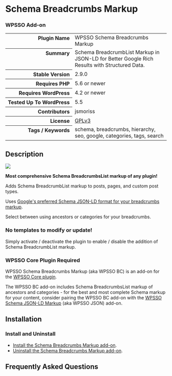 <h1>Schema Breadcrumbs Markup</h1><h3>WPSSO Add-on</h3>

<table>
<tr><th align="right" valign="top" nowrap>Plugin Name</th><td>WPSSO Schema Breadcrumbs Markup</td></tr>
<tr><th align="right" valign="top" nowrap>Summary</th><td>Schema BreadcrumbList Markup in JSON-LD for Better Google Rich Results with Structured Data.</td></tr>
<tr><th align="right" valign="top" nowrap>Stable Version</th><td>2.9.0</td></tr>
<tr><th align="right" valign="top" nowrap>Requires PHP</th><td>5.6 or newer</td></tr>
<tr><th align="right" valign="top" nowrap>Requires WordPress</th><td>4.2 or newer</td></tr>
<tr><th align="right" valign="top" nowrap>Tested Up To WordPress</th><td>5.5</td></tr>
<tr><th align="right" valign="top" nowrap>Contributors</th><td>jsmoriss</td></tr>
<tr><th align="right" valign="top" nowrap>License</th><td><a href="https://www.gnu.org/licenses/gpl.txt">GPLv3</a></td></tr>
<tr><th align="right" valign="top" nowrap>Tags / Keywords</th><td>schema, breadcrumbs, hierarchy, seo, google, categories, tags, search</td></tr>
</table>

<h2>Description</h2>

<p style="margin:0;"><img class="readme-icon" src="https://surniaulula.github.io/wpsso-breadcrumbs/assets/icon-256x256.png"></p>

<p><strong>Most comprehensive Schema BreadcrumbsList markup of any plugin!</strong></p>

<p>Adds Schema BreadcrumbList markup to posts, pages, and custom post types.</p>

<p>Uses <a href="https://developers.google.com/search/docs/data-types/breadcrumb">Google's preferred Schema JSON-LD format for your breadcrumbs markup</a>.</p>

<p>Select between using ancestors or categories for your breadcrumbs.</p>

<h3>No templates to modify or update!</h3>

<p>Simply activate / deactivate the plugin to enable / disable the addition of Schema BreadcrumbList markup.</p>

<h3>WPSSO Core Plugin Required</h3>

<p>WPSSO Schema Breadcrumbs Markup (aka WPSSO BC) is an add-on for the <a href="https://wordpress.org/plugins/wpsso/">WPSSO Core plugin</a>.</p>

<p>The WPSSO BC add-on includes Schema BreadcrumbsList markup of ancestors and categories - for the best and most complete Schema markup for your content, consider pairing the WPSSO BC add-on with the <a href="https://wordpress.org/plugins/wpsso-schema-json-ld/">WPSSO Schema JSON-LD Markup</a> (aka WPSSO JSON) add-on.</p>


<h2>Installation</h2>

<h3 class="top">Install and Uninstall</h3>

<ul>
<li><a href="https://wpsso.com/docs/plugins/wpsso-breadcrumbs/installation/install-the-plugin/">Install the Schema Breadcrumbs Markup add-on</a>.</li>
<li><a href="https://wpsso.com/docs/plugins/wpsso-breadcrumbs/installation/uninstall-the-plugin/">Uninstall the Schema Breadcrumbs Markup add-on</a>.</li>
</ul>


<h2>Frequently Asked Questions</h2>




